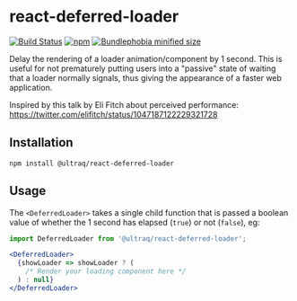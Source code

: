 
react-deferred-loader
=====================

[![Build Status](https://travis-ci.com/ultraq/react-deferred-loader.svg?branch=master)](https://travis-ci.com/ultraq/react-deferred-loader)
[![npm](https://img.shields.io/npm/v/@ultraq/react-deferred-loader.svg?maxAge=3600)](https://www.npmjs.com/package/@ultraq/react-deferred-loader)
[![Bundlephobia minified size](https://img.shields.io/bundlephobia/min/@ultraq/react-deferred-loader)](https://bundlephobia.com/result?p=@ultraq/react-deferred-loader)

Delay the rendering of a loader animation/component by 1 second.  This is useful
for not prematurely putting users into a "passive" state of waiting that a
loader normally signals, thus giving the appearance of a faster web application.

Inspired by this talk by Eli Fitch about perceived performance:
https://twitter.com/elifitch/status/1047187122229321728


Installation
------------

```
npm install @ultraq/react-deferred-loader
```


Usage
-----

The `<DeferredLoader>` takes a single child function that is passed a boolean
value of whether the 1 second has elapsed (`true`) or not (`false`), eg:

```jsx
import DeferredLoader from '@ultraq/react-deferred-loader';

<DeferredLoader>
  {showLoader => showLoader ? (
    /* Render your loading component here */
  ) : null}
</DeferredLoader>
```
